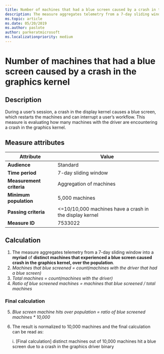 ```yaml
---
title: Number of machines that had a blue screen caused by a crash in the graphics kernel
description: The measure aggregates telemetry from a 7-day sliding window into a myriad of distinct machines that experienced a blue screen caused crash in the graphics kernel
ms.topic: article
ms.date: 05/20/2019
ms.author: paslote
author: parkeratmicrosoft
ms.localizationpriority: medium
---
```


# Number of machines that had a blue screen caused by a crash in the graphics kernel

## Description

During a user’s session, a crash in the display kernel causes a blue screen, which restarts the machines and can interrupt a user’s workflow. This measure is evaluating how many machines with the driver are encountering a crash in the graphics kernel.

## Measure attributes

|Attribute|Value|
|----|----|
|**Audience**|Standard|
|**Time period**|7-day sliding window|
|**Measurement criteria**|Aggregation of machines|
|**Minimum population**|5,000 machines|
|**Passing criteria**|<=10/10,000 machines have a crash in the display kernel|
|**Measure ID**|7533022|

## Calculation

1. The measure aggregates telemetry from a 7-day sliding window into a **myriad** of **distinct machines that experienced a blue screen caused crash in the graphics kernel, over the population**.
2. *Machines that blue screened = count(machines with the driver that had a blue screen)*
3. *Total machines = count(machines with the driver)*
4. *Ratio of blue screened machines = machines that blue screened / total machines*

### Final calculation

5. *Blue screen machine hits over population = ratio of blue screened machines * 10,000*
6. The result is normalized to 10,000 machines and the final calculation can be read as:

   i. [Final calculation] distinct machines out of 10,000 machines hit a blue screen due to a crash in the graphics driver binary